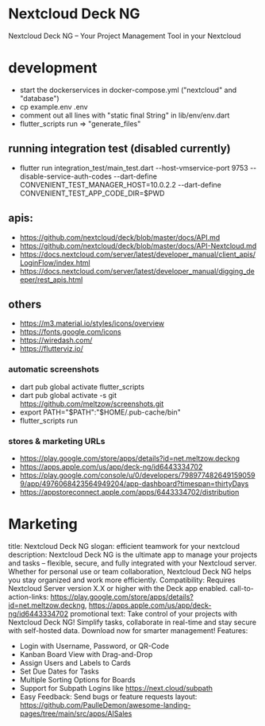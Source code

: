 # Nextcloud Deck NG
Nextcloud Deck NG – Your Project Management Tool in your Nextcloud

# development
* start the dockerservices in docker-compose.yml ("nextcloud" and "database")
* cp example.env .env
* comment out all lines with "static final String" in lib/env/env.dart
* flutter_scripts run => "generate_files"

## running integration test (disabled currently)
* flutter run integration_test/main_test.dart --host-vmservice-port 9753 --disable-service-auth-codes --dart-define CONVENIENT_TEST_MANAGER_HOST=10.0.2.2 --dart-define CONVENIENT_TEST_APP_CODE_DIR=$PWD

## apis:
* https://github.com/nextcloud/deck/blob/master/docs/API.md
* https://github.com/nextcloud/deck/blob/master/docs/API-Nextcloud.md
* https://docs.nextcloud.com/server/latest/developer_manual/client_apis/LoginFlow/index.html
* https://docs.nextcloud.com/server/latest/developer_manual/digging_deeper/rest_apis.html

## others 
* https://m3.material.io/styles/icons/overview
* https://fonts.google.com/icons
* https://wiredash.com/
* https://flutterviz.io/

### automatic screenshots
* dart pub global activate flutter_scripts
* dart pub global activate -s git https://github.com/meltzow/screenshots.git
* export PATH="$PATH":"$HOME/.pub-cache/bin"
* flutter_scripts run

### stores & marketing URLs
* https://play.google.com/store/apps/details?id=net.meltzow.deckng
* https://apps.apple.com/us/app/deck-ng/id6443334702
* https://play.google.com/console/u/0/developers/7989774826491590599/app/4976068423564949204/app-dashboard?timespan=thirtyDays
* https://appstoreconnect.apple.com/apps/6443334702/distribution

# Marketing
title: Nextcloud Deck NG
slogan: efficient teamwork for your nextcloud
description: Nextcloud Deck NG is the ultimate app to manage your projects and tasks – flexible, secure, and fully integrated with your Nextcloud server. Whether for personal use or team collaboration, Nextcloud Deck NG helps you stay organized and work more efficiently.
Compatibility: Requires Nextcloud Server version X.X or higher with the Deck app enabled.
call-to-action-links:  https://play.google.com/store/apps/details?id=net.meltzow.deckng, https://apps.apple.com/us/app/deck-ng/id6443334702
promotional text: Take control of your projects with Nextcloud Deck NG! Simplify tasks, collaborate in real-time and stay secure with self-hosted data. Download now for smarter management!
Features: 
 * Login with Username, Password, or QR-Code
 * Kanban Board View with Drag-and-Drop
 * Assign Users and Labels to Cards 
 * Set Due Dates for Tasks
 * Multiple Sorting Options for Boards
 * Support for Subpath Logins like https://next.cloud/subpath
 * Easy Feedback: Send bugs or feature requests
layout: https://github.com/PaulleDemon/awesome-landing-pages/tree/main/src/apps/AISales
